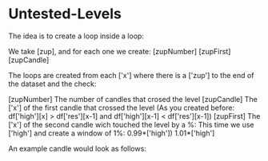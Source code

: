 # Untested-Levels

The idea is to create a loop inside a loop:

We take [zup], and for each one we create: [zupNumber] [zupFirst] [zupCandle]

The loops are created from each  ['x'] where there is a ['zup'] to the end of the dataset and the check:

[zupNumber] The number of candles that crosed the level
[zupCandle] The ['x'] of the first candle that crossed the level (As you created before: df['high'][x] > df['res'][x-1] and df['high'][x-1] < df['res'][x-1])
[zupFirst] The ['x'] of the second candle wich touched the level by a %: This time we use ['high'] and create a window of 1%:
0.99*['high'])        1.01*['high'] 

An example candle would look as follows:
